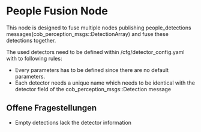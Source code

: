 # People Fusion Node
This node is designed to fuse multiple nodes publishing people_detections messages(cob_perception_msgs::DetectionArray) and fuse these detections together.

The used detectors need to be defined within /cfg/detector_config.yaml with to following rules:
- Every parameters has to be defined since there are no default parameters.
- Each detector needs a unique name which needs to be identical with the detector field of the cob_perception_msgs::Detection message

## Offene Fragestellungen
- Empty detections lack the detector information